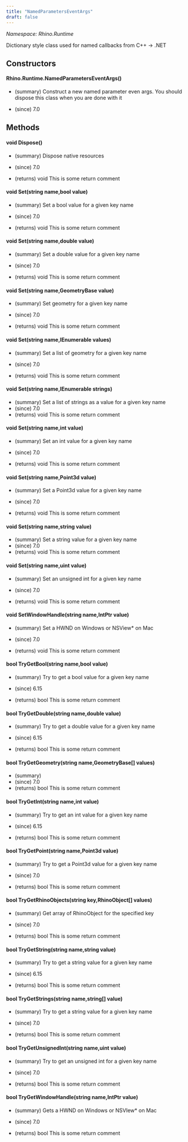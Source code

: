 ```yaml
---
title: "NamedParametersEventArgs"
draft: false
---
```


*Namespace: Rhino.Runtime*

   Dictionary style class used for named callbacks from C++ -> .NET
   
## Constructors
#### Rhino.Runtime.NamedParametersEventArgs()
- (summary) 
     Construct a new named parameter even args. You should dispose this class when you are done with it
     
- (since) 7.0
## Methods
#### void Dispose()
- (summary) 
     Dispose native resources
     
- (since) 7.0
- (returns) void This is some return comment
#### void Set(string name,bool value)
- (summary) 
     Set a bool value for a given key name
     
- (since) 7.0
- (returns) void This is some return comment
#### void Set(string name,double value)
- (summary) 
     Set a double value for a given key name
     
- (since) 7.0
- (returns) void This is some return comment
#### void Set(string name,GeometryBase value)
- (summary) 
     Set geometry for a given key name
     
- (since) 7.0
- (returns) void This is some return comment
#### void Set(string name,IEnumerable<GeometryBase> values)
- (summary) 
     Set a list of geometry for a given key name
     
- (since) 7.0
- (returns) void This is some return comment
#### void Set(string name,IEnumerable<string> strings)
- (summary)  Set a list of strings as a value for a given key name 
- (since) 7.0
- (returns) void This is some return comment
#### void Set(string name,int value)
- (summary) 
     Set an int value for a given key name
     
- (since) 7.0
- (returns) void This is some return comment
#### void Set(string name,Point3d value)
- (summary) 
     Set a Point3d value for a given key name
     
- (since) 7.0
- (returns) void This is some return comment
#### void Set(string name,string value)
- (summary)  Set a string value for a given key name 
- (since) 7.0
- (returns) void This is some return comment
#### void Set(string name,uint value)
- (summary) 
     Set an unsigned int for a given key name
     
- (since) 7.0
- (returns) void This is some return comment
#### void SetWindowHandle(string name,IntPtr value)
- (summary) 
     Set a HWND on Windows or NSView* on Mac
     
- (since) 7.0
- (returns) void This is some return comment
#### bool TryGetBool(string name,bool value)
- (summary) 
     Try to get a bool value for a given key name
     
- (since) 6.15
- (returns) bool This is some return comment
#### bool TryGetDouble(string name,double value)
- (summary) 
     Try to get a double value for a given key name
     
- (since) 6.15
- (returns) bool This is some return comment
#### bool TryGetGeometry(string name,GeometryBase[] values)
- (summary) 
- (since) 7.0
- (returns) bool This is some return comment
#### bool TryGetInt(string name,int value)
- (summary) 
     Try to get an int value for a given key name
     
- (since) 6.15
- (returns) bool This is some return comment
#### bool TryGetPoint(string name,Point3d value)
- (summary) 
     Try to get a Point3d value for a given key name
     
- (since) 7.0
- (returns) bool This is some return comment
#### bool TryGetRhinoObjects(string key,RhinoObject[] values)
- (summary) 
     Get array of RhinoObject for the specified key
     
- (since) 7.0
- (returns) bool This is some return comment
#### bool TryGetString(string name,string value)
- (summary) 
     Try to get a string value for a given key name
     
- (since) 6.15
- (returns) bool This is some return comment
#### bool TryGetStrings(string name,string[] value)
- (summary) 
     Try to get a string value for a given key name
     
- (since) 7.0
- (returns) bool This is some return comment
#### bool TryGetUnsignedInt(string name,uint value)
- (summary) 
     Try to get an unsigned int for a given key name
     
- (since) 7.0
- (returns) bool This is some return comment
#### bool TryGetWindowHandle(string name,IntPtr value)
- (summary) 
     Gets a HWND on Windows or NSVIew* on Mac
     
- (since) 7.0
- (returns) bool This is some return comment
